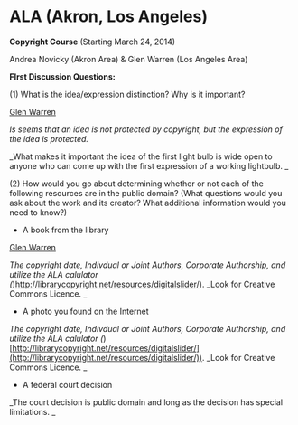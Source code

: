 # ALA (Akron, Los Angeles) 

**Copyright Course** (Starting March 24, 2014) 

Andrea Novicky (Akron Area)  & Glen Warren (Los Angeles Area)

**FIrst Discussion Questions:**

(1) What is the idea/expression distinction? Why is it important?

[Glen Warren](/ep/profile/qqp8lEdVFqf)

_Is seems that an idea is not protected by copyright, but the expression of the idea is protected._

_What makes it important the idea of the first light bulb is wide open to anyone who can come up with the first expression of a working lightbulb.     _

(2) How would you go about determining whether or not each of the following resources are in the public domain? (What questions would you ask about the work and its creator? What additional information would you need to know?)

*   A book from the library

[Glen Warren](/ep/profile/qqp8lEdVFqf)

_The copyright date, Indivdual or Joint Authors, Corporate Authorship, and  utilize the ALA calulator (_[](http://librarycopyright.net/resources/digitalslider/))http://librarycopyright.net/resources/digitalslider/).  _Look for Creative Commons Licence. _

*   A photo you found on the Internet

_The copyright date, Indivdual or Joint Authors, Corporate Authorship, and  utilize the ALA calulator (_[](http://librarycopyright.net/resources/digitalslider/))[http://librarycopyright.net/resources/digitalslider/](http://librarycopyright.net/resources/digitalslider/)).  _Look for Creative Commons Licence. _

*   A federal court decision

_The court decision is public domain and long as the decision has special limitations.  _